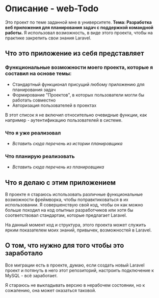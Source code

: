 # Описание - web-Todo

Это проект по теме заданной мне в университете. **Тема: Разработка веб приложения для планирования задач с поддержкой командной работы.**
Я использовал возможность, в виде этого проекта, чтобы на практике закрепить свои знания Laravel.

## Что это приложение из себя представляет

### Функциональные возможности моего проекта, которые я составил на основе темы:

- Стандартный функционал присущий любому приложению для планирования задач
- Формирование "Проектов", в которых пользователи могли бы работать совместно
- Авторизация пользователей в проектах

В этот список я не включил относительно очевидные функции, как например - аутентификацию пользователей в системе.

### Что я уже реализовал

- *Вставить сюда перечень из истории планировщика*

### Что планирую реализовать

- *Вставить сюда перечень из планировщика*

## Что я делаю с этим приложением 
В проекте я стараюсь использовать различные функциональные возможности фреймворка, чтобы поправктиковаться в их использовании. 
Я совершенствую свой код, чтобы он как можно больше походил на код опытных разработчиков или хотя бы соответствовал стандартам, которые предлагает Laravel.

На данный момент код и структура, этого проекта может служить ярким показателем моих знаний, привычек, возможностей в Laravel.

## О том, что нужно для того чтобы это заработало

Все миграции есть в проекте, думаю, если создать новый Laravel проект и потянуть в него этот репозиторий, настроить подключение к MySQL - всё заработает.

Я стараюсь не выкладывать версию в нерабочем состоянии, но к сожалению, она может оказаться таковой.

